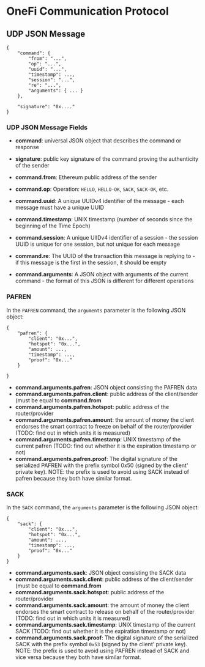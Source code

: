 # OneFi Communication Protocol

## UDP JSON Message

```
{
    "command": {
        "from": "...",
        "op": "...",
        "uuid": "...",
        "timestamp": ...,
        "session": "...",
        "re": "...",
        "arguments": { ... }
    },

    "signature": "0x...."
}
```

### UDP JSON Message Fields

* **command**: universal JSON object that describes the command or response

* **signature**: public key signature of the command proving the authenticity of the sender

* **command.from**: Ethereum public address of the sender

* **command.op**: Operation: `HELLO`, `HELLO-OK`, `SACK`, `SACK-OK`, etc.

* **command.uuid**: A unique UUIDv4 identifier of the message - each message must have a unique UUID

* **command.timestamp**: UNIX timestamp (number of seconds since the beginning of the Time Epoch)

* **command.session**: A unique UIIDv4 identifier of a session - the session UUID is unique for one session, but not unique for each message

* **command.re**: The UUID of the transaction this message is replying to - if this message is the first in the session, it should be empty

* **command.arguments**: A JSON object with arguments of the current command - the format of this JSON is different for different operations


### PAFREN

In the `PAFREN` command, the `arguments` parameter is the following JSON object:

```
{
    "pafren": {
        "client": "0x...",
        "hotspot": "0x...",
        "amount": ...,
        "timestamp": ...,
        "proof": "0x..."
    }

}
```

* **command.arguments.pafren**: JSON object consisting the PAFREN data
* **command.arguments.pafren.client**: public address of the client/sender (must be equal to **command.from**
* **command.arguments.pafren.hotspot**: public address of the router/provider
* **command.arguments.pafren.amount**: the amount of money the client endorses the smart contract to freeze on behalf of the router/provider (TODO: find out in which units it is measured)
* **command.arguments.pafren.timestamp**: UNIX timestamp of the current pafren (TODO: find out whether it is the expiration timestamp or not)
* **command.arguments.pafren.proof**: The digital signature of the serialized PAFREN with the prefix symbol 0x50 (signed by the client' private key). NOTE: the prefix is used to avoid using SACK instead of pafren because they both have similar format.


### SACK
In the `SACK` command, the `arguments` parameter is the following JSON object:

```
{
    "sack": {
        "client": "0x...",
        "hotspot": "0x...",
        "amount": ...,
        "timestamp": ...,
        "proof": "0x..."
    }
}
```

* **command.arguments.sack**: JSON object consisting the SACK data
* **command.arguments.sack.client**: public address of the client/sender (must be equal to **command.from**
* **command.arguments.sack.hotspot**: public address of the router/provider
* **command.arguments.sack.amount**: the amount of money the client endorses the smart contract to release on behalf of the router/provider (TODO: find out in which units it is measured)
* **command.arguments.sack.timestamp**: UNIX timestamp of the current SACK (TODO: find out whether it is the expiration timestamp or not)
* **command.arguments.sack.proof**: The digital signature of the serialized SACK with the prefix symbol `0x53` (signed by the client' private key). NOTE: the prefix is used to avoid using PAFREN instead of SACK and vice versa because they both have similar format.
